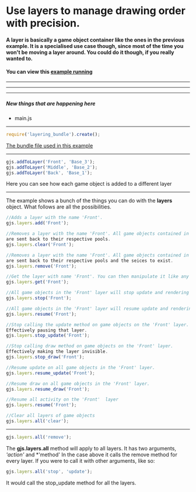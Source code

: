 [example]: http://diegomarquez.github.io/game/examples/layering/index.html
[bundles]: ../resources/bundles
[bundle]: ../resources/bundles/layering_bundle.js

# Use layers to manage drawing order with precision.

#### A layer is basically a game object container like the ones in the previous example. It is a specialised use case though, since most of the time you won't be moving a layer around. You could do it though, if you really wanted to.

#### You can view this [example running][example]

**********
**********
**********

##### New things that are happening here

* main.js

**********

```javascript
require('layering_bundle').create();  
```

[The bundle file used in this example][bundle]

**********

```javascript
gjs.addToLayer('Front', 'Base_3');
gjs.addToLayer('Middle', 'Base_2');
gjs.addToLayer('Back', 'Base_1');
```

Here you can see how each game object is added to a different layer

**********

The example shows a bunch of the things you can do with the **layers** object. What follows are all the possibilities.

```javascript
//Adds a layer with the name 'Front'.
gjs.layers.add('Front');
```

```javascript
//Removes a layer with the name 'Front'. All game objects contained in it 
are sent back to their respective pools.
gjs.layers.clear('Front');
```

```javascript
//Removes a layer with the name 'Front'. All game objects contained in it 
are sent back to their respective pools and the seices to exist.
gjs.layers.remove('Front');
```

```javascript
//Get the layer with name 'Front'. You can then manipulate it like any other game object.
gjs.layers.get('Front');
```

```javascript
//All game objects in the 'Front' layer will stop update and rendering
gjs.layers.stop('Front');
```

```javascript
//All game objects in the 'Front' layer will resume update and rendering
gjs.layers.resume('Front');
```

```javascript
//Stop calling the update method on game objects on the 'Front' layer. 
Effectively pausing that layer.
gjs.layers.stop_update('Front');
```

```javascript
//Stop calling draw method on game objects on the 'Front' layer. 
Effectively making the layer invisible.
gjs.layers.stop_draw('Front');
```

```javascript
//Resume update on all game objects in the 'Front' layer.
gjs.layers.resume_update('Front');
```

```javascript
//Resume draw on all game objects in the 'Front' layer.
gjs.layers.resume_draw('Front');
```

```javascript
//Resume all activity on the 'Front'  layer
gjs.layers.resume('Front');
```

```javascript
//Clear all layers of game objects
gjs.layers.all('clear');
```
************

```javascript
gjs.layers.all('remove');
```

The **gjs.layers.all** method will apply to all layers. It has two arguments, *'action'* and *'method' In the case above it calls the remove method for every layer. If you were to call it with other arguments, like so:

```javascript
gjs.layers.all('stop', 'update');
```

It would call the stop_update method for all the layers.

